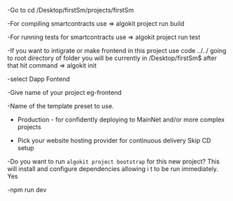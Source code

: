 -Go to cd /Desktop/firstSm/projects/firstSm 

-For compiling smartcontracts use => algokit project run build

-For running tests for smartcontracts use => algokit project run test 

-If you want to intigrate or make frontend in this project use code ../../ going to root directory of folder you will be currently in /Desktop/firstSm$ 
after that hit command => algokit init 

-select Dapp Fontend

-Give name of your project eg-frontend

-Name of the template preset to use.

 -  Production - for confidently deploying to MainNet and/or more complex projects
   
- Pick your website hosting provider for continuous delivery
   Skip CD setup
  
-Do you want to run `algokit project bootstrap` for this new project? This will install and configure dependencies allowing i
t to be run immediately. Yes

-npm run dev
